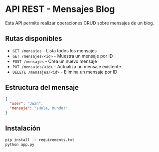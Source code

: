 # API REST - Mensajes Blog

Esta API permite realizar operaciones CRUD sobre mensajes de un blog.

## Rutas disponibles

- `GET /mensajes` - Lista todos los mensajes
- `GET /mensajes/<id>` - Muestra un mensaje por ID
- `POST /mensajes` - Crea un nuevo mensaje
- `PUT /mensajes/<id>` - Actualiza un mensaje existente
- `DELETE /mensajes/<id>` - Elimina un mensaje por ID

## Estructura del mensaje
```json
{
  "user": "Juan",
  "mensaje": "¡Hola, mundo!"
}
```

## Instalación
```bash
pip install -r requirements.txt
python app.py
```